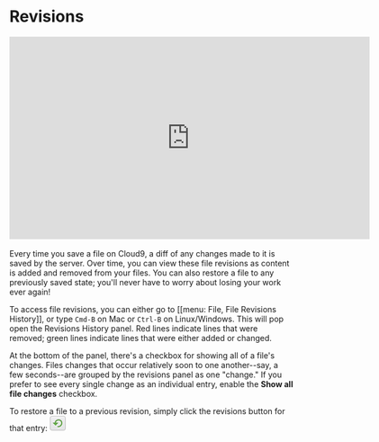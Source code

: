 # Revisions

<iframe width="640" height="360" src="https://www.youtube.com/embed/Or3byuEf-zE" frameborder="0" allowfullscreen></iframe>

Every time you save a file on Cloud9, a diff of any changes made to it is saved by the server. Over time, you can view these file revisions as content is added and removed from your files. You can also restore a file to any previously saved state; you'll never have to worry about losing your work ever again!

To access file revisions, you can either go to [[menu: File, File Revisions History]], or type `Cmd-B` on Mac or `Ctrl-B` on Linux/Windows. This will pop open the Revisions History panel. Red lines indicate lines that were removed; green lines indicate lines that were either added or changed.

At the bottom of the panel, there's a checkbox for showing all of a file's changes. Files changes that occur relatively soon to one another--say, a few seconds--are grouped by the revisions panel as one "change." If you prefer to see every single change as an individual entry, enable the **Show all file changes** checkbox.

To restore a file to a previous revision, simply click the revisions button for that entry: ![Revisions Button](./resources/icons/revisions_button.png)